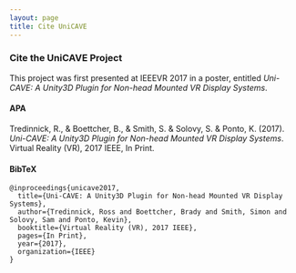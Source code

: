 ```yaml
---
layout: page
title: Cite UniCAVE
---
```


### Cite the UniCAVE Project

This project was first presented at IEEEVR 2017 in a poster, entitled *Uni-CAVE: A Unity3D Plugin for Non-head Mounted VR Display Systems*.


#### APA

Tredinnick, R., &  Boettcher, B., & Smith, S. & Solovy, S. & Ponto, K. (2017). _Uni-CAVE: A Unity3D Plugin for Non-head Mounted VR Display Systems_. Virtual Reality (VR), 2017 IEEE, In Print.


#### BibTeX

```
@inproceedings{unicave2017,
  title={Uni-CAVE: A Unity3D Plugin for Non-head Mounted VR Display Systems},
  author={Tredinnick, Ross and Boettcher, Brady and Smith, Simon and Solovy, Sam and Ponto, Kevin},
  booktitle={Virtual Reality (VR), 2017 IEEE},
  pages={In Print},
  year={2017},
  organization={IEEE}
}
```